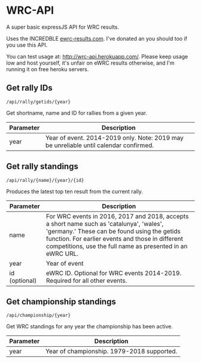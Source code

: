 # WRC-API
A super basic expressJS API for WRC results.

Uses the INCREDBLE [ewrc-results.com](http://ewrc-results.com). I've donated an you should too if you use this API.

You can test usage at: http://wrc-api.herokuapp.com/. Please keep usage low and host yourself, it's unfair on eWRC results otherwise, and I'm running it on free heroku servers.

## Get rally IDs

`/api/rally/getids/{year}`

Get shortname, name and ID for rallies from a given year.

| Parameter  | Description  |
|---|---|
|  year |  Year of event. 2014-2019 only. Note: 2019 may be unreliable until calendar confirmed. |

## Get rally standings

`/api/rally/{name}/{year}/{id}`

Produces the latest top ten result from the current rally.

| Parameter  | Description  |
|---|---|
| name  | For WRC events in 2016, 2017 and 2018, accepts a short name such as 'catalunya', 'wales', 'germany.' These can be found using the getids function. For earlier events and those in different competitions, use the full name as presented in an eWRC URL.  |
| year  |  Year of event |
| id (optional) | eWRC ID. Optional for WRC events 2014-2019. Required for all other events.  |

## Get championship standings

`/api/championship/{year}`

Get WRC standings for any year the championship has been active.

| Parameter  | Description  |
|---|---|
|  year |  Year of championship. 1979-2018 supported. |


